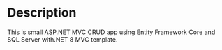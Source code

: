 # Description

This is small ASP.NET MVC CRUD app using Entity Framework Core and SQL Server with.NET 8 MVC template.
